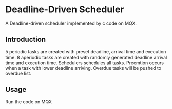 # Deadline-Driven Scheduler
A Deadline-driven scheduler implemented by c code on MQX. 

## Introduction
5 periodic tasks are created with preset deadline, arrival time and execution time. 8 aperiodic tasks are created with randomly 
generated deadline arrival time and execution time. Schedulers schedules all tasks. Preemtion occurs when a task with lower 
deadline arriving. Overdue tasks will be pushed to overdue list.

## Usage
Run the code on MQX
